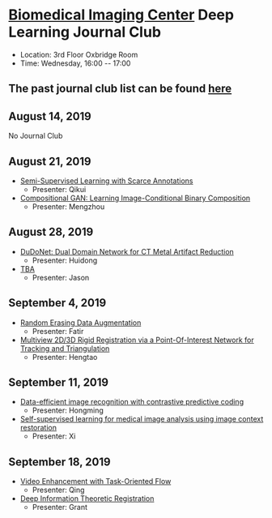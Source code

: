 
# [Biomedical Imaging Center](http://biotech.rpi.edu/centers/bic) Deep Learning Journal Club

* Location: 3rd Floor Oxbridge Room
* Time: Wednesday, 16:00 -- 17:00

## The past journal club list can be found [here](past_list.md)


## August 14, 2019

No Journal Club


## August 21, 2019

* [Semi-Supervised Learning with Scarce Annotations](https://arxiv.org/pdf/1905.08845.pdf)
	* Presenter: Qikui
* [Compositional GAN: Learning Image-Conditional Binary Composition](https://arxiv.org/abs/1807.07560)
	* Presenter: Mengzhou


## August 28, 2019

* [DuDoNet: Dual Domain Network for CT Metal Artifact Reduction](http://openaccess.thecvf.com/content_CVPR_2019/papers/Lin_DuDoNet_Dual_Domain_Network_for_CT_Metal_Artifact_Reduction_CVPR_2019_paper.pdf)
	* Presenter: Huidong
* [TBA]()
	* Presenter: Jason


## September 4, 2019

* [Random Erasing Data Augmentation](https://arxiv.org/abs/1708.04896)
	* Presenter: Fatir
* [Multiview 2D/3D Rigid Registration via a Point-Of-Interest Network for Tracking and Triangulation](https://arxiv.org/pdf/1903.03896.pdf)
	* Presenter: Hengtao

 
## September 11, 2019

* [Data-efficient image recognition with contrastive predictive coding](https://arxiv.org/abs/1905.09272)
	* Presenter: Hongming
* [Self-supervised learning for medical image analysis using image context restoration](https://www.sciencedirect.com/science/article/pii/S1361841518304699)
	* Presenter: Xi

## September 18, 2019

* [Video Enhancement with Task-Oriented Flow](https://link.springer.com/article/10.1007/s11263-018-01144-2)
	* Presenter: Qing
* [Deep Information Theoretic Registration](https://arxiv.org/abs/1901.00040)
	* Presenter: Grant
 
